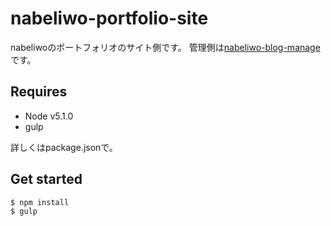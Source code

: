 # nabeliwo-portfolio-site
nabeliwoのポートフォリオのサイト側です。
管理側は[nabeliwo-blog-manage](https://github.com/nabeliwo/nabeliwo-blog-manage)です。

## Requires
- Node v5.1.0
- gulp

詳しくはpackage.jsonで。

## Get started
```
$ npm install
$ gulp
```
